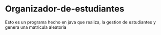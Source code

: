 # Organizador-de-estudiantes
Esto es un programa hecho en java que realiza, la gestion de estudiantes y genera una matricula aleatoria 
